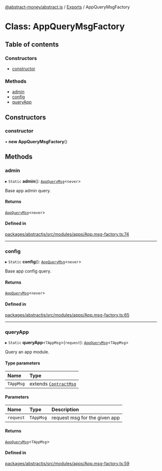 [@abstract-money/abstract.js](../README.md) / [Exports](../modules.md) / AppQueryMsgFactory

# Class: AppQueryMsgFactory

## Table of contents

### Constructors

- [constructor](AppQueryMsgFactory.md#constructor)

### Methods

- [admin](AppQueryMsgFactory.md#admin)
- [config](AppQueryMsgFactory.md#config)
- [queryApp](AppQueryMsgFactory.md#queryapp)

## Constructors

### constructor

• **new AppQueryMsgFactory**()

## Methods

### admin

▸ `Static` **admin**(): [`AppQueryMsg`](../modules.md#appquerymsg)<`never`\>

Base app admin query.

#### Returns

[`AppQueryMsg`](../modules.md#appquerymsg)<`never`\>

#### Defined in

[packages/abstractjs/src/modules/apps/App.msg-factory.ts:74](https://github.com/AbstractSDK/frontend/blob/07410073/packages/abstractjs/src/modules/apps/App.msg-factory.ts#L74)

___

### config

▸ `Static` **config**(): [`AppQueryMsg`](../modules.md#appquerymsg)<`never`\>

Base app config query.

#### Returns

[`AppQueryMsg`](../modules.md#appquerymsg)<`never`\>

#### Defined in

[packages/abstractjs/src/modules/apps/App.msg-factory.ts:65](https://github.com/AbstractSDK/frontend/blob/07410073/packages/abstractjs/src/modules/apps/App.msg-factory.ts#L65)

___

### queryApp

▸ `Static` **queryApp**<`TAppMsg`\>(`request`): [`AppQueryMsg`](../modules.md#appquerymsg)<`TAppMsg`\>

Query an app module.

#### Type parameters

| Name | Type |
| :------ | :------ |
| `TAppMsg` | extends [`ContractMsg`](../modules.md#contractmsg) |

#### Parameters

| Name | Type | Description |
| :------ | :------ | :------ |
| `request` | `TAppMsg` | request msg for the given app |

#### Returns

[`AppQueryMsg`](../modules.md#appquerymsg)<`TAppMsg`\>

#### Defined in

[packages/abstractjs/src/modules/apps/App.msg-factory.ts:59](https://github.com/AbstractSDK/frontend/blob/07410073/packages/abstractjs/src/modules/apps/App.msg-factory.ts#L59)
